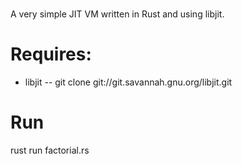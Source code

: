 # <Insert Name Here>

A very simple JIT VM written in Rust and using libjit.

# Requires:

* libjit -- git clone git://git.savannah.gnu.org/libjit.git

# Run

rust run factorial.rs
